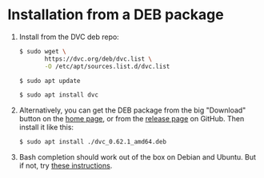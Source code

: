 # Installation from a DEB package

1. Install from the DVC deb repo:

   ```bash
   $ sudo wget \
          https://dvc.org/deb/dvc.list \
          -O /etc/apt/sources.list.d/dvc.list

   $ sudo apt update

   $ sudo apt install dvc
   ```

2. Alternatively, you can get the DEB package from the big "Download" button on
   the [home page](/), or from the
   [release page](https://github.com/iterative/dvc/releases/) on GitHub. Then
   install it like this:

   ```bash
   $ sudo apt install ./dvc_0.62.1_amd64.deb
   ```

3. Bash completion should work out of the box on Debian and Ubuntu. But if not,
   try [these instructions](install/completion#bash-completion-on-ubuntu).
